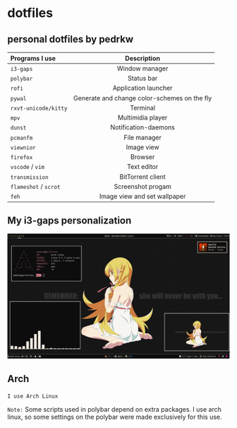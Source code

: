 # dotfiles
## personal dotfiles by pedrkw



|   Programs I use      |  Description                                                |
| :---                  |     :---:                                                   |
| `i3-gaps`             | Window manager                                              |
| `polybar`             | Status bar                                                  |
| `rofi`                | Application launcher                                        |
| `pywal`               | Generate and change color-schemes on the fly                |
| `rxvt-unicode/kitty`  | Terminal                                                    |
| `mpv`                 | Multimidia player                                           |
| `dunst`               | Notification-daemons                                        |
| `pcmanfm`             | File manager                                                |
| `viewnior`            | Image view                                                  |
| `firefox`            | Browser                                                     |
| `vscode` / `vim`      | Text editor                                                 |
| `transmission`        | BitTorrent client                                           |
| `flameshot` / `scrot` | Screenshot progam                                           |
| `feh`                 | Image view and set wallpaper                                |

## My i3-gaps personalization
<img src="Imagens/screenshots/i3config.png">
 
## Arch
`I use Arch Linux`

`Note:` 
Some scripts used in polybar depend on extra packages.
I use arch linux, so some settings on the polybar were made exclusively for this use.
